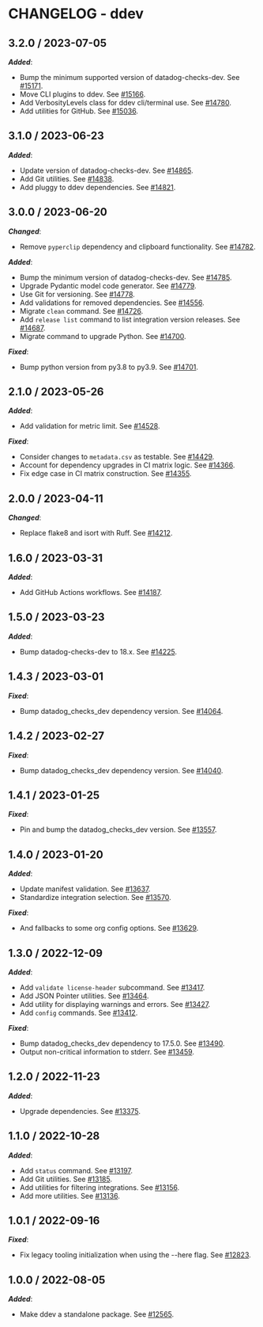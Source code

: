 # CHANGELOG - ddev

## 3.2.0 / 2023-07-05

***Added***:

* Bump the minimum supported version of datadog-checks-dev. See [#15171](https://github.com/DataDog/integrations-core/pull/15171).
* Move CLI plugins to ddev. See [#15166](https://github.com/DataDog/integrations-core/pull/15166).
* Add VerbosityLevels class for ddev cli/terminal use. See [#14780](https://github.com/DataDog/integrations-core/pull/14780).
* Add utilities for GitHub. See [#15036](https://github.com/DataDog/integrations-core/pull/15036).

## 3.1.0 / 2023-06-23

***Added***:

* Update version of datadog-checks-dev. See [#14865](https://github.com/DataDog/integrations-core/pull/14865).
* Add Git utilities. See [#14838](https://github.com/DataDog/integrations-core/pull/14838).
* Add pluggy to ddev dependencies. See [#14821](https://github.com/DataDog/integrations-core/pull/14821).

## 3.0.0 / 2023-06-20

***Changed***: 

* Remove `pyperclip` dependency and clipboard functionality. See [#14782](https://github.com/DataDog/integrations-core/pull/14782).

***Added***: 

* Bump the minimum version of datadog-checks-dev. See [#14785](https://github.com/DataDog/integrations-core/pull/14785).
* Upgrade Pydantic model code generator. See [#14779](https://github.com/DataDog/integrations-core/pull/14779).
* Use Git for versioning. See [#14778](https://github.com/DataDog/integrations-core/pull/14778).
* Add validations for removed dependencies. See [#14556](https://github.com/DataDog/integrations-core/pull/14556).
* Migrate `clean` command. See [#14726](https://github.com/DataDog/integrations-core/pull/14726).
* Add `release list` command to list integration version releases. See [#14687](https://github.com/DataDog/integrations-core/pull/14687).
* Migrate command to upgrade Python. See [#14700](https://github.com/DataDog/integrations-core/pull/14700).

***Fixed***: 

* Bump python version from py3.8 to py3.9. See [#14701](https://github.com/DataDog/integrations-core/pull/14701).


## 2.1.0 / 2023-05-26

***Added***: 

* Add validation for metric limit. See [#14528](https://github.com/DataDog/integrations-core/pull/14528).

***Fixed***: 

* Consider changes to `metadata.csv` as testable. See [#14429](https://github.com/DataDog/integrations-core/pull/14429).
* Account for dependency upgrades in CI matrix logic. See [#14366](https://github.com/DataDog/integrations-core/pull/14366).
* Fix edge case in CI matrix construction. See [#14355](https://github.com/DataDog/integrations-core/pull/14355).


## 2.0.0 / 2023-04-11

***Changed***: 

* Replace flake8 and isort with Ruff. See [#14212](https://github.com/DataDog/integrations-core/pull/14212).


## 1.6.0 / 2023-03-31

***Added***: 

* Add GitHub Actions workflows. See [#14187](https://github.com/DataDog/integrations-core/pull/14187).


## 1.5.0 / 2023-03-23

***Added***: 

* Bump datadog-checks-dev to 18.x. See [#14225](https://github.com/DataDog/integrations-core/pull/14225).


## 1.4.3 / 2023-03-01

***Fixed***: 

* Bump datadog_checks_dev dependency version. See [#14064](https://github.com/DataDog/integrations-core/pull/14064).


## 1.4.2 / 2023-02-27

***Fixed***: 

* Bump datadog_checks_dev dependency version. See [#14040](https://github.com/DataDog/integrations-core/pull/14040).


## 1.4.1 / 2023-01-25

***Fixed***: 

* Pin and bump the datadog_checks_dev version. See [#13557](https://github.com/DataDog/integrations-core/pull/13557).


## 1.4.0 / 2023-01-20

***Added***: 

* Update manifest validation. See [#13637](https://github.com/DataDog/integrations-core/pull/13637).
* Standardize integration selection. See [#13570](https://github.com/DataDog/integrations-core/pull/13570).

***Fixed***: 

* And fallbacks to some org config options. See [#13629](https://github.com/DataDog/integrations-core/pull/13629).


## 1.3.0 / 2022-12-09

***Added***: 

* Add `validate license-header` subcommand. See [#13417](https://github.com/DataDog/integrations-core/pull/13417).
* Add JSON Pointer utilities. See [#13464](https://github.com/DataDog/integrations-core/pull/13464).
* Add utility for displaying warnings and errors. See [#13427](https://github.com/DataDog/integrations-core/pull/13427).
* Add `config` commands. See [#13412](https://github.com/DataDog/integrations-core/pull/13412).

***Fixed***: 

* Bump datadog_checks_dev dependency to 17.5.0. See [#13490](https://github.com/DataDog/integrations-core/pull/13490).
* Output non-critical information to stderr. See [#13459](https://github.com/DataDog/integrations-core/pull/13459).


## 1.2.0 / 2022-11-23

***Added***: 

* Upgrade dependencies. See [#13375](https://github.com/DataDog/integrations-core/pull/13375).


## 1.1.0 / 2022-10-28

***Added***: 

* Add `status` command. See [#13197](https://github.com/DataDog/integrations-core/pull/13197).
* Add Git utilities. See [#13185](https://github.com/DataDog/integrations-core/pull/13185).
* Add utilities for filtering integrations. See [#13156](https://github.com/DataDog/integrations-core/pull/13156).
* Add more utilities. See [#13136](https://github.com/DataDog/integrations-core/pull/13136).


## 1.0.1 / 2022-09-16

***Fixed***: 

* Fix legacy tooling initialization when using the --here flag. See [#12823](https://github.com/DataDog/integrations-core/pull/12823).


## 1.0.0 / 2022-08-05

***Added***: 

* Make ddev a standalone package. See [#12565](https://github.com/DataDog/integrations-core/pull/12565).


